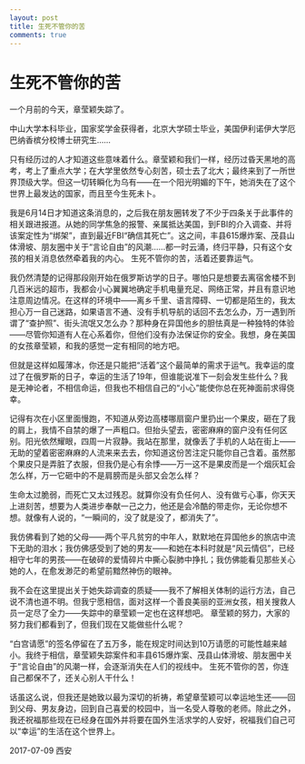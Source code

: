```yaml
---
layout: post
title: 生死不管你的苦
comments: true
---
```


# 生死不管你的苦

一个月前的今天，章莹颖失踪了。

中山大学本科毕业，国家奖学金获得者，北京大学硕士毕业，美国伊利诺伊大学厄巴纳香槟分校博士研究生……

只有经历过的人才知道这些意味着什么。章莹颖和我们一样，经历过昏天黑地的高考，考上了重点大学；在大学里依然专心刻苦，硕士去了北大；最终来到了一所世界顶级大学。但这一切转瞬化为乌有——在一个阳光明媚的下午，她消失在了这个世界上最发达的国家，而且至今生死未卜。

我是6月14日才知道这条消息的，之后我在朋友圈转发了不少于四条关于此事件的相关跟进报道。从她的同学焦急的报警、亲属抵达美国，到FBI的介入调查、并将该案定性为“绑架”，直到最近FBI“确信其死亡”。这之间，丰县615爆炸案、茂县山体滑坡、朋友圈中关于“言论自由”的风潮……都一时云涌，终归平静，只有这个女孩的相关消息依然牵着我的内心。 生死不管你的苦，活着还要靠运气。

我仍然清楚的记得那段刚开始在俄罗斯访学的日子。哪怕只是想要去离宿舍楼不到几百米远的超市，我都会小心翼翼地确定手机电量充足、网络正常，并且有意识地注意周边情况。在这样的环境中——离乡千里、语言障碍、一切都是陌生的，我太担心万一自己迷路，如果语言不通、没有手机导航的话回不去怎么办，万一遇到所谓了“查护照”、街头流氓又怎么办？那种身在异国他乡的胆怯真是一种独特的体验——尽管你知道有人在心系着你，但他们没有办法保证你的安全。我想，身在美国的女孩章莹颖，和我的感觉一定有相同的地方吧。

但就是这样如履薄冰，你还是只能把“活着”这个最简单的需求于运气。我幸运的度过了在俄罗斯的日子，幸运的生活了19年，但谁能说准下一刻会发生些什么？我是无神论者，不相信命运，但我也不相信自己的“小心”能使你总在死神面前求得侥幸。

记得有次在小区里面慢跑，不知道从旁边高楼哪扇窗户里扔出一个果皮，砸在了我的肩上，我情不自禁的爆了一声粗口。但抬头望去，密密麻麻的窗户没有任何区别。阳光依然耀眼，四周一片寂静。我站在那里，就像丢了手机的人站在街上——无助的望着密密麻麻的人流来来去去，你知道这份苦注定只能你自己含着。虽然那个果皮只是弄脏了衣服，但我仍是心有余悸——万一这不是果皮而是一个烟灰缸会怎么样，万一它砸中的不是肩膀而是头部又会怎么样？

生命太过脆弱，而死亡又太过残忍。就算你没有负任何人、没有做亏心事，你天天上进刻苦，想要为人类进步奉献一己之力，他还是会冷酷的带走你，无论你想不想。就像有人说的，“一瞬间的，没了就是没了，都消失了”。

我仿佛看到了她的父母——两个平凡贫穷的中年人，默默地在异国他乡的旅店中流下无助的泪水；我仿佛感受到了她的男友——和她在本科时就是“风云情侣”，已经相守七年的男孩——在破碎的爱情碎片中撕心裂肺中挣扎；我仿佛能看见那些关心她的人，在愈发渺茫的希望前黯然神伤的眼神。

我不会在这里提出关于她失踪调查的质疑——我不了解相关体制的运行方法，自己说不清也道不明。但我宁愿相信，面对这样一个善良美丽的亚洲女孩，相关搜救人员一定尽了全力——失踪中的章莹颖一定也在这样想吧。 章莹颖的努力，大家的努力我们都看到了，但我们现在又能做些什么呢？

“白宫请愿”的签名停留在了五万多，能在规定时间达到10万请愿的可能性越来越小。我终于相信，章莹颖失踪案件和丰县615爆炸案、茂县山体滑坡、朋友圈中关于“言论自由”的风潮一样，会逐渐消失在人们的视线中。 生死不管你的苦，你连自己都保不了，还关心别人干什么！

话虽这么说，但我还是她致以最为深切的祈祷，希望章莹颖可以幸运地生还——回到父母、男友身边，回到自己喜爱的校园中，当一名受人尊敬的老师。除此之外，我还祝福那些现在已经身在国外并将要在国外生活求学的人安好，祝福我们自己可以“幸运”的生活在这个世界上。

2017-07-09 西安

&nbsp;

